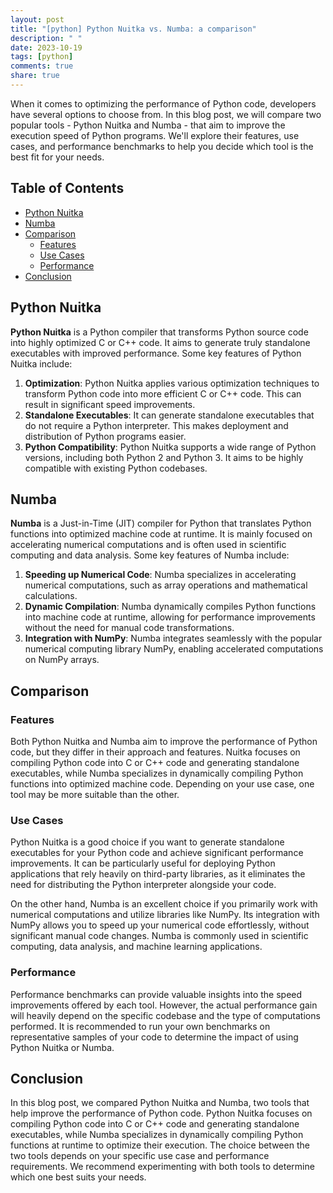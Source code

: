 ```yaml
---
layout: post
title: "[python] Python Nuitka vs. Numba: a comparison"
description: " "
date: 2023-10-19
tags: [python]
comments: true
share: true
---
```


When it comes to optimizing the performance of Python code, developers have several options to choose from. In this blog post, we will compare two popular tools - Python Nuitka and Numba - that aim to improve the execution speed of Python programs. We'll explore their features, use cases, and performance benchmarks to help you decide which tool is the best fit for your needs.

## Table of Contents

- [Python Nuitka](#python-nuitka)
- [Numba](#numba)
- [Comparison](#comparison)
  - [Features](#features)
  - [Use Cases](#use-cases)
  - [Performance](#performance)
- [Conclusion](#conclusion)

## Python Nuitka

**Python Nuitka** is a Python compiler that transforms Python source code into highly optimized C or C++ code. It aims to generate truly standalone executables with improved performance. Some key features of Python Nuitka include:

1. **Optimization**: Python Nuitka applies various optimization techniques to transform Python code into more efficient C or C++ code. This can result in significant speed improvements.
2. **Standalone Executables**: It can generate standalone executables that do not require a Python interpreter. This makes deployment and distribution of Python programs easier.
3. **Python Compatibility**: Python Nuitka supports a wide range of Python versions, including both Python 2 and Python 3. It aims to be highly compatible with existing Python codebases.

## Numba

**Numba** is a Just-in-Time (JIT) compiler for Python that translates Python functions into optimized machine code at runtime. It is mainly focused on accelerating numerical computations and is often used in scientific computing and data analysis. Some key features of Numba include:

1. **Speeding up Numerical Code**: Numba specializes in accelerating numerical computations, such as array operations and mathematical calculations.
2. **Dynamic Compilation**: Numba dynamically compiles Python functions into machine code at runtime, allowing for performance improvements without the need for manual code transformations.
3. **Integration with NumPy**: Numba integrates seamlessly with the popular numerical computing library NumPy, enabling accelerated computations on NumPy arrays.

## Comparison

### Features

Both Python Nuitka and Numba aim to improve the performance of Python code, but they differ in their approach and features. Nuitka focuses on compiling Python code into C or C++ code and generating standalone executables, while Numba specializes in dynamically compiling Python functions into optimized machine code. Depending on your use case, one tool may be more suitable than the other.

### Use Cases

Python Nuitka is a good choice if you want to generate standalone executables for your Python code and achieve significant performance improvements. It can be particularly useful for deploying Python applications that rely heavily on third-party libraries, as it eliminates the need for distributing the Python interpreter alongside your code.

On the other hand, Numba is an excellent choice if you primarily work with numerical computations and utilize libraries like NumPy. Its integration with NumPy allows you to speed up your numerical code effortlessly, without significant manual code changes. Numba is commonly used in scientific computing, data analysis, and machine learning applications.

### Performance

Performance benchmarks can provide valuable insights into the speed improvements offered by each tool. However, the actual performance gain will heavily depend on the specific codebase and the type of computations performed. It is recommended to run your own benchmarks on representative samples of your code to determine the impact of using Python Nuitka or Numba.

## Conclusion

In this blog post, we compared Python Nuitka and Numba, two tools that help improve the performance of Python code. Python Nuitka focuses on compiling Python code into C or C++ code and generating standalone executables, while Numba specializes in dynamically compiling Python functions at runtime to optimize their execution. The choice between the two tools depends on your specific use case and performance requirements. We recommend experimenting with both tools to determine which one best suits your needs.